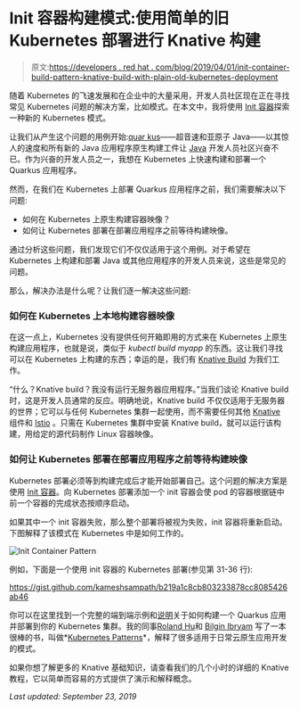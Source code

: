 # Init 容器构建模式:使用简单的旧 Kubernetes 部署进行 Knative 构建

> 原文:[https://developers . red hat . com/blog/2019/04/01/init-container-build-pattern-knative-build-with-plain-old-kubernetes-deployment](https://developers.redhat.com/blog/2019/04/01/init-container-build-pattern-knative-build-with-plain-old-kubernetes-deployment)

随着 Kubernetes 的飞速发展和在企业中的大量采用，开发人员社区现在正在寻找常见 Kubernetes 问题的解决方案，比如模式。在本文中，我将使用 [Init 容器](https://kubernetes.io/docs/concepts/workloads/pods/init-containers/)探索一种新的 Kubernetes 模式。

让我们从产生这个问题的用例开始:[quar kus](https://developers.redhat.com/blog/2019/03/07/quarkus-next-generation-kubernetes-native-java-framework/)——超音速和亚原子 Java——以其惊人的速度和所有新的 Java 应用程序原生构建工件让 [Java](https://developers.redhat.com/topics/enterprise-java/) 开发人员社区兴奋不已。作为兴奋的开发人员之一，我想在 Kubernetes 上快速构建和部署一个 Quarkus 应用程序。

然而，在我们在 Kubernetes 上部署 Quarkus 应用程序之前，我们需要解决以下问题:

*   如何在 Kubernetes 上原生构建容器映像？
*   如何让 Kubernetes 部署在部署应用程序之前等待构建映像。

通过分析这些问题，我们发现它们不仅仅适用于这个用例。对于希望在 Kubernetes 上构建和部署 Java 或其他应用程序的开发人员来说，这些是常见的问题。

那么，解决办法是什么呢？让我们逐一解决这些问题:

### **如何在 Kubernetes 上本地构建容器映像**

在这一点上，Kubernetes 没有提供任何开箱即用的方式来在 Kubernetes 上原生构建应用程序，也就是说，类似于 *kubectl build myapp* 的东西。这让我们寻找可以在 Kubernetes 上构建的东西；幸运的是，我们有 [Knative Build](https://github.com/knative/build) 为我们工作。

“什么？Knative build？我没有运行无服务器应用程序。”当我们谈论 Knative build 时，这是开发人员通常的反应。明确地说，Knative build 不仅仅适用于无服务器的世界；它可以与任何 Kubernetes 集群一起使用，而不需要任何其他 [Knative](https://cloud.google.com/knative/) 组件和 [Istio](https://istio.io/) 。只需在 Kubernetes 集群中安装 Knative build，就可以运行该构建，用给定的源代码制作 Linux 容器映像。

### **如何让 Kubernetes 部署在部署应用程序之前等待构建映像**

Kubernetes 部署必须等到构建完成后才能开始部署自己。这个问题的解决方案是使用 [Init 容器](https://kubernetes.io/docs/concepts/workloads/pods/init-containers/)。向 Kubernetes 部署添加一个 init 容器会使 pod 的容器根据链中前一个容器的完成状态按顺序启动。

如果其中一个 init 容器失败，那么整个部署将被视为失败，init 容器将重新启动。下图解释了该模式在 Kubernetes 中是如何工作的。

![Init Container Pattern](../Images/be658926a00cf75551fe76fb475e0859.png)

例如，下面是一个使用 init 容器的 Kubernetes 部署(参见第 31-36 行):

https://gist.github.com/kameshsampath/b219a1c8cb803233878cc8085426ab46

你可以在这里找到一个完整的端到端示例和[说明](https://github.com/redhat-developer-demos/quarkus-java-builder/blob/master/README.adoc#minikube)关于如何构建一个 Quarkus 应用并部署到你的 Kubernetes 集群。我的同事[Roland Hu](https://github.com/rhuss)和 [Bilgin Ibryam](https://github.com/bibryam) 写了一本很棒的书，叫做*[Kubernetes Patterns](https://kubernetes-patterns.io/)*，解释了很多适用于日常云原生应用开发的模式。

如果你想了解更多的 Knative 基础知识，请查看我们的几个小时的详细的 Knative 教程，它以简单而容易的方式提供了演示和解释概念。

*Last updated: September 23, 2019*